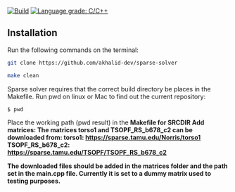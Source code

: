 [![Build](https://img.shields.io/badge/build-passing-green)](https://github.com/akhalid-dev/sparse-solver)
[![Language grade: C/C++](https://img.shields.io/lgtm/grade/cpp/g/nlohmann/json.svg?logo=lgtm&logoWidth=18)](https://github.com/akhalid-dev/sparse-solver)

## Installation
Run the following commands on the terminal:
```bash
git clone https://github.com/akhalid-dev/sparse-solver
```
```bash
make clean
```

Sparse solver requires that the correct build directory be places in the Makefile.
Run pwd on linux or Mac to find out the current repository:
```bash
$ pwd
```
Place the working path (pwd result) in the <strong>Makefile<strong> for <strong>SRCDIR</strong>
<strong>Add matrices:</strong>
The matrices torso1 and TSOPF_RS_b678_c2 can be downloaded from:
torso1: https://sparse.tamu.edu/Norris/torso1
TSOPF_RS_b678_c2: https://sparse.tamu.edu/TSOPF/TSOPF_RS_b678_c2

The downloaded files should be added in the matrices folder and the path set in the main.cpp file. Currently it is set to a dummy matrix used to testing purposes.






